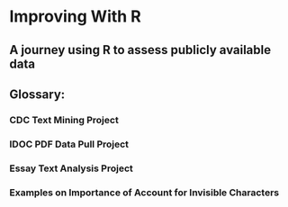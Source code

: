 # Improving With R
## A journey using R to assess publicly available data

## Glossary:
### CDC Text Mining Project
### IDOC PDF Data Pull Project
### Essay Text Analysis Project
### Examples on Importance of Account for Invisible Characters
